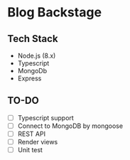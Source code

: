 # Blog Backstage
## Tech Stack
- Node.js (8.x)
- Typescript
- MongoDb
- Express

## TO-DO

- [ ] Typescript support
- [ ] Connect to MongoDB by mongoose
- [ ] REST API
- [ ] Render views
- [ ] Unit test

